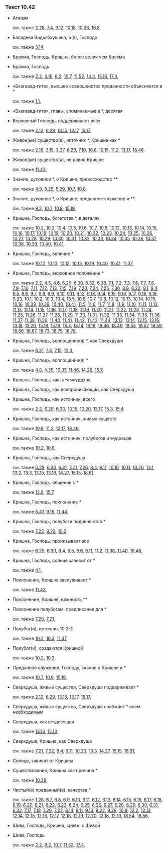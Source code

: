### Текст 10.42
	
- Атеизм

	см. также  [2.28](../02/0228.md),  [7.4](../07/0704.md),  [9.12](../09/0912.md),  [10.15](../10/1015.md),  [10.26](../10/1026.md),  [16.8](../16/1608.md), 
	
- Баладева Видьябхушана, о(б), Господе

	см. также  [3.14](../03/0314.md), 
	
- Брахма, Господь, Кришна, более велик чем Брахма

	
- Брахма, Господь

	см. также  [2.2](../02/0202.md),  [4.16](../04/0416.md),  [8.2](../08/0802.md),  [10.7](../10/1007.md),  [11.52](../11/1152.md),  [14.4](../14/1404.md),  [15.16](../15/1516.md),  [17.4](../17/1704.md), 
	
- «Бхагавад-гита», высшее совершенство преданности объясняется в *

	см. также  [1.1](../01/0101.md), 
	
- «Бхагавад-гита», главы, упоминаемые в *, десятая

	
- Верховный Господь, поддерживает всех

	см. также  [2.12](../02/0212.md),  [6.29](../06/0629.md),  [13.15](../13/1315.md),  [13.17](../13/1317.md),  [15.17](../15/1517.md), 
	
- Живое(ые) существо(а), источник *, Кришна как *

	см. также  [2.16](../02/0216.md),  [3.15](../03/0315.md),  [3.37](../03/0337.md),  [6.29](../06/0629.md),  [7.10](../07/0710.md),  [10.6](../10/1006.md),  [10.15](../10/1015.md),  [11.2](../11/1102.md),  [13.17](../13/1317.md),  [18.46](../18/1846.md), 
	
- Живое(ые) существо(а), не равно Кришне

	см. также  [11.43](../11/1143.md), 
	
- Знание, духовное *, о Кришне, превосходство **

	см. также  [4.9](../04/0409.md),  [5.25](../05/0525.md),  [5.29](../05/0529.md),  [10.7](../10/1007.md),  [10.8](../10/1008.md), 
	
- Знание, духовное *, о Кришне, преданное служение и **

	см. также  [9.2](../09/0902.md),  [10.7](../10/1007.md),  [10.8](../10/1008.md),  [15.19](../15/1519.md), 
	
- Кришна, Господь, богатства *, в деталях

	см. также  [10.2](../10/1002.md),  [10.3](../10/1003.md),  [10.4](../10/1004.md),  [10.5](../10/1005.md),  [10.6](../10/1006.md),  [10.7](../10/1007.md),  [10.8](../10/1008.md),  [10.12](../10/1012.md),  [10.13](../10/1013.md),  [10.14](../10/1014.md),  [10.15](../10/1015.md),  [10.16](../10/1016.md),  [10.17](../10/1017.md),  [10.18](../10/1018.md),  [10.19](../10/1019.md),  [10.20](../10/1020.md),  [10.21](../10/1021.md),  [10.22](../10/1022.md),  [10.23](../10/1023.md),  [10.24](../10/1024.md),  [10.25](../10/1025.md),  [10.26](../10/1026.md),  [10.27](../10/1027.md),  [10.28](../10/1028.md),  [10.29](../10/1029.md),  [10.30](../10/1030.md),  [10.31](../10/1031.md),  [10.32](../10/1032.md),  [10.33](../10/1033.md),  [10.34](../10/1034.md),  [10.35](../10/1035.md),  [10.36](../10/1036.md),  [10.37](../10/1037.md),  [10.38](../10/1038.md),  [10.39](../10/1039.md),  [10.40](../10/1040.md),  [10.41](../10/1041.md), 
	
- Кришна, Господь, величие *

	см. также  [10.12](../10/1012.md),  [10.13](../10/1013.md),  [10.12](../10/1012.md),  [10.13](../10/1013.md),  [10.19](../10/1019.md),  [10.40](../10/1040.md),  [10.41](../10/1041.md),  [11.37](../11/1137.md), 
	
- Кришна, Господь, верховное положение *

	см. также  [2.2](../02/0202.md),  [4.5](../04/0405.md),  [4.6](../04/0406.md),  [6.29](../06/0629.md),  [6.30](../06/0630.md),  [6.32](../06/0632.md),  [6.38](../06/0638.md),  [7.1](../07/0701.md),  [7.2](../07/0702.md),  [7.3](../07/0703.md),  [7.6](../07/0706.md),  [7.7](../07/0707.md),  [7.8](../07/0708.md),  [7.9](../07/0709.md),  [7.10](../07/0710.md),  [7.11](../07/0711.md),  [7.12](../07/0712.md),  [7.13](../07/0713.md),  [7.15](../07/0715.md),  [7.19](../07/0719.md),  [7.20](../07/0720.md),  [7.24](../07/0724.md),  [7.25](../07/0725.md),  [7.30](../07/0730.md),  [8.8](../08/0808.md),  [8.22](../08/0822.md),  [9.1](../09/0901.md),  [9.4](../09/0904.md),  [9.5](../09/0905.md),  [9.6](../09/0906.md),  [9.7](../09/0907.md),  [9.8](../09/0908.md),  [9.9](../09/0909.md),  [9.10](../09/0910.md),  [9.11](../09/0911.md),  [9.12](../09/0912.md),  [9.13](../09/0913.md),  [9.14](../09/0914.md),  [9.15](../09/0915.md),  [9.16](../09/0916.md),  [9.17](../09/0917.md),  [9.18](../09/0918.md),  [9.19](../09/0919.md),  [9.23](../09/0923.md),  [10.1](../10/1001.md),  [10.2](../10/1002.md),  [10.3](../10/1003.md),  [10.4](../10/1004.md),  [10.5](../10/1005.md),  [10.6](../10/1006.md),  [10.7](../10/1007.md),  [10.8](../10/1008.md),  [10.12](../10/1012.md),  [10.13](../10/1013.md),  [10.14](../10/1014.md),  [10.15](../10/1015.md),  [10.16](../10/1016.md),  [10.38](../10/1038.md),  [10.39](../10/1039.md),  [10.40](../10/1040.md),  [10.41](../10/1041.md),  [11.5](../11/1105.md),  [11.6](../11/1106.md),  [11.7](../11/1107.md),  [11.8](../11/1108.md),  [11.9](../11/1109.md),  [11.10](../11/1110.md),  [11.11](../11/1111.md),  [11.12](../11/1112.md),  [11.13](../11/1113.md),  [11.14](../11/1114.md),  [11.15](../11/1115.md),  [11.16](../11/1116.md),  [11.17](../11/1117.md),  [11.18](../11/1118.md),  [11.19](../11/1119.md),  [11.20](../11/1120.md),  [11.21](../11/1121.md),  [11.22](../11/1122.md),  [11.23](../11/1123.md),  [11.24](../11/1124.md),  [11.25](../11/1125.md),  [11.26](../11/1126.md),  [11.27](../11/1127.md),  [11.28](../11/1128.md),  [11.29](../11/1129.md),  [11.30](../11/1130.md),  [11.31](../11/1131.md),  [11.32](../11/1132.md),  [11.33](../11/1133.md),  [11.34](../11/1134.md),  [11.35](../11/1135.md),  [11.36](../11/1136.md),  [11.37](../11/1137.md),  [11.38](../11/1138.md),  [11.39](../11/1139.md),  [11.40](../11/1140.md),  [11.41](../11/1141.md),  [11.42](../11/1142.md),  [11.43](../11/1143.md),  [11.44](../11/1144.md),  [13.13](../13/1313.md),  [13.14](../13/1314.md),  [13.15](../13/1315.md),  [13.16](../13/1316.md),  [13.18](../13/1318.md),  [13.20](../13/1320.md),  [15.18](../15/1518.md),  [15.19](../15/1519.md),  [18.4](../18/1804.md),  [18.14](../18/1814.md),  [18.16](../18/1816.md),  [18.46](../18/1846.md),  [18.49](../18/1849.md),  [18.55](../18/1855.md),  [18.57](../18/1857.md),  [18.59](../18/1859.md),  [18.66](../18/1866.md),  [18.67](../18/1867.md),  [18.73](../18/1873.md),  [18.75](../18/1875.md),  [18.78](../18/1878.md), 
	
- Кришна, Господь, воплощение(я) *, как Сверхдуши

	см. также  [6.31](../06/0631.md),  [7.4](../07/0704.md),  [7.15](../07/0715.md),  [13.3](../13/1303.md), 
	
- Кришна, Господь, воплощение(я) *

	см. также  [4.8](../04/0408.md),  [4.35](../04/0435.md),  [10.37](../10/1037.md),  [11.46](../11/1146.md),  [14.26](../14/1426.md),  [15.7](../15/1507.md), 
	
- Кришна, Господь, как, асамаурдхва

	
- Кришна, Господь, как всепроникающий, как Сверхдуша

	
- Кришна, Господь, как источник, всего

	см. также  [2.2](../02/0202.md),  [6.29](../06/0629.md),  [6.30](../06/0630.md),  [10.15](../10/1015.md),  [10.20](../10/1020.md),  [13.17](../13/1317.md),  [15.3](../15/1503.md),  [15.4](../15/1504.md), 
	
- Кришна, Господь, как источник, живых существ

	см. также  [10.6](../10/1006.md),  [11.2](../11/1102.md),  [13.17](../13/1317.md),  [18.46](../18/1846.md), 
	
- Кришна, Господь, как источник, полубогов и мудрецов

	см. также  [10.2](../10/1002.md),  [10.8](../10/1008.md), 
	
- Кришна, Господь, как Сверхдуша

	см. также  [6.29](../06/0629.md),  [6.30](../06/0630.md),  [6.31](../06/0631.md),  [7.21](../07/0721.md),  [7.26](../07/0726.md),  [8.4](../08/0804.md),  [9.11](../09/0911.md),  [10.10](../10/1010.md),  [10.11](../10/1011.md),  [10.20](../10/1020.md),  [13.1](../13/1301.md),  [13.2](../13/1302.md),  [13.3](../13/1303.md),  [13.15](../13/1315.md),  [13.16](../13/1316.md),  [14.27](../14/1427.md),  [15.15](../15/1515.md),  [18.61](../18/1861.md), 
	
- Кришна, Господь, общение с *

	см. также  [12.8](../12/1208.md),  [15.7](../15/1507.md), 
	
- Кришна, Господь, поклонение *

	см. также  [6.47](../06/0647.md),  [9.15](../09/0915.md),  [11.44](../11/1144.md), 
	
- Кришна, Господь, полубоги подчиняются *

	см. также  [7.22](../07/0722.md),  [9.23](../09/0923.md),  [10.2](../10/1002.md), 
	
- Кришна, Господь, пронизывает все

	см. также  [6.29](../06/0629.md),  [6.30](../06/0630.md),  [9.4](../09/0904.md),  [9.5](../09/0905.md),  [9.6](../09/0906.md),  [9.11](../09/0911.md),  [11.2](../11/1102.md),  [11.38](../11/1138.md),  [11.40](../11/1140.md),  [18.46](../18/1846.md), 
	
- Кришна, Господь, солнце зависит от *

	см. также  [4.1](../04/0401.md), 
	
- Поклонение, Кришна заслуживает *

	см. также  [11.43](../11/1143.md), 
	
- Поклонение, Кришне, важность **

	
- Поклонение полубогам, предписания для *

	см. также  [7.20](../07/0720.md),  [7.21](../07/0721.md), 
	
- Полубог(и), источник 10.2-2

	см. также  [10.2](../10/1002.md),  [10.3](../10/1003.md),  [11.37](../11/1137.md), 
	
- Полубог(и), создаются Кришной

	см. также  [10.2](../10/1002.md),  [10.3](../10/1003.md), 
	
- Преданное служение, Господу, знание о Кришне и *

	см. также  [10.7](../10/1007.md),  [10.8](../10/1008.md),  [15.19](../15/1519.md), 
	
- Сверхдуша, живые существа, Сверхдуша поддерживает *

	см. также  [2.12](../02/0212.md),  [6.29](../06/0629.md),  [13.15](../13/1315.md),  [13.17](../13/1317.md),  [15.17](../15/1517.md), 
	
- Сверхдуша, живые существа, Сверхдуша снабжает * всем необходимым

	
- Сверхдуша, как вездесущая

	см. также  [13.16](../13/1316.md),  [15.13](../15/1513.md), 
	
- Сверхдуша, Кришна, как Сверхдуша

	см. также  [7.21](../07/0721.md),  [7.22](../07/0722.md),  [8.4](../08/0804.md),  [9.11](../09/0911.md),  [10.20](../10/1020.md),  [13.3](../13/1303.md),  [14.27](../14/1427.md),  [15.15](../15/1515.md),  [18.61](../18/1861.md), 
	
- Солнце, зависит от Кришны

	
- Существование, Кришна как причина *

	см. также  [10.39](../10/1039.md), 
	
- Чистый(е) преданный(е), качества *

	см. также  [1.28](../01/0128.md),  [6.7](../06/0607.md),  [6.8](../06/0608.md),  [6.9](../06/0609.md),  [6.10](../06/0610.md),  [6.11](../06/0611.md),  [6.12](../06/0612.md),  [6.13](../06/0613.md),  [6.14](../06/0614.md),  [6.15](../06/0615.md),  [6.16](../06/0616.md),  [6.17](../06/0617.md),  [6.18](../06/0618.md),  [6.19](../06/0619.md),  [6.20](../06/0620.md),  [6.21](../06/0621.md),  [6.22](../06/0622.md),  [6.23](../06/0623.md),  [6.24](../06/0624.md),  [6.25](../06/0625.md),  [6.26](../06/0626.md),  [6.27](../06/0627.md),  [6.28](../06/0628.md),  [6.29](../06/0629.md),  [6.30](../06/0630.md),  [6.31](../06/0631.md),  [6.32](../06/0632.md),  [7.17](../07/0717.md),  [7.18](../07/0718.md),  [7.20](../07/0720.md),  [7.22](../07/0722.md),  [8.14](../08/0814.md),  [9.11](../09/0911.md),  [9.13](../09/0913.md),  [9.22](../09/0922.md),  [9.28](../09/0928.md),  [10.9](../10/1009.md),  [12.2](../12/1202.md),  [12.13](../12/1213.md),  [12.14](../12/1214.md),  [12.15](../12/1215.md),  [12.16](../12/1216.md),  [12.17](../12/1217.md),  [12.18](../12/1218.md),  [12.19](../12/1219.md),  [12.20](../12/1220.md),  [12.18](../12/1218.md),  [12.19](../12/1219.md),  [18.54](../18/1854.md),  [18.56](../18/1856.md), 
	
- Шива, Господь, Кришна, сравн. с Шивой

	
- Шива, Господь

	см. также  [2.2](../02/0202.md),  [8.2](../08/0802.md),  [10.7](../10/1007.md),  [11.52](../11/1152.md),  [17.4](../17/1704.md), 
